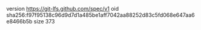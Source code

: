 version https://git-lfs.github.com/spec/v1
oid sha256:f97f95138c96d9d7d1a485be1aff7042aa88252d83c5fd068e647aa6e8466b5b
size 373
